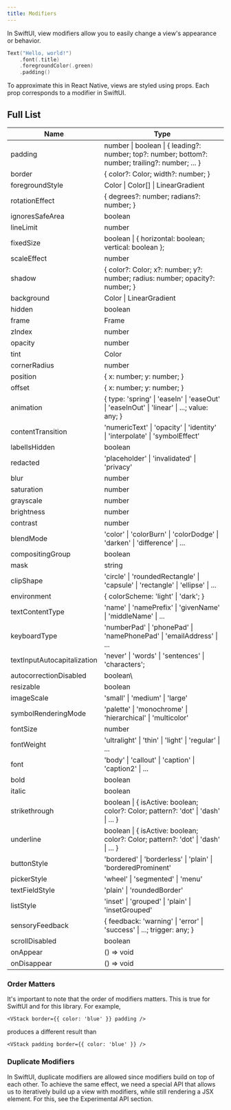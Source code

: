 ```yaml
---
title: Modifiers
---
```


In SwiftUI, view modifiers allow you to easily change a view's appearance or behavior.

```swift
Text("Hello, world!")
    .font(.title)
    .foregroundColor(.green)
    .padding()
```

To approximate this in React Native, views are styled using props. Each prop corresponds to a modifier in SwiftUI.

## Full List

| Name                        | Type                                                                                             |
| --------------------------- | ------------------------------------------------------------------------------------------------ |
| padding                     | number \| boolean \| { leading?: number; top?: number; bottom?: number; trailing?: number; ... } |
| border                      | { color?: Color; width?: number; }                                                               |
| foregroundStyle             | Color \| Color[] \| LinearGradient                                                               |
| rotationEffect              | { degrees?: number; radians?: number; }                                                          |
| ignoresSafeArea             | boolean                                                                                          |
| lineLimit                   | number                                                                                           |
| fixedSize                   | boolean \| { horizontal: boolean; vertical: boolean };                                           |
| scaleEffect                 | number                                                                                           |
| shadow                      | { color?: Color; x?: number; y?: number; radius: number; opacity?: number; }                     |
| background                  | Color \| LinearGradient                                                                          |
| hidden                      | boolean                                                                                          |
| frame                       | Frame                                                                                            |
| zIndex                      | number                                                                                           |
| opacity                     | number                                                                                           |
| tint                        | Color                                                                                            |
| cornerRadius                | number                                                                                           |
| position                    | { x: number; y: number; }                                                                        |
| offset                      | { x: number; y: number; }                                                                        |
| animation                   | { type: 'spring' \| 'easeIn' \| 'easeOut' \| 'easeInOut' \| 'linear' \| ...; value: any; }       |
| contentTransition           | 'numericText' \| 'opacity' \| 'identity' \| 'interpolate' \| 'symbolEffect'                      |
| labelIsHidden               | boolean                                                                                          |
| redacted                    | 'placeholder' \| 'invalidated' \| 'privacy'                                                      |
| blur                        | number                                                                                           |
| saturation                  | number                                                                                           |
| grayscale                   | number                                                                                           |
| brightness                  | number                                                                                           |
| contrast                    | number                                                                                           |
| blendMode                   | 'color' \| 'colorBurn' \| 'colorDodge' \| 'darken' \| 'difference' \| ...                        |
| compositingGroup            | boolean                                                                                          |
| mask                        | string                                                                                           |
| clipShape                   | 'circle' \| 'roundedRectangle' \| 'capsule' \| 'rectangle' \| 'ellipse' \| ...                   |
| environment                 | { colorScheme: 'light' \| 'dark'; }                                                              |
| textContentType             | 'name' \| 'namePrefix' \| 'givenName' \| 'middleName' \| ...                                     |
| keyboardType                | 'numberPad' \| 'phonePad' \| 'namePhonePad' \| 'emailAddress' \| ...                             |
| textInputAutocapitalization | 'never' \| 'words' \| 'sentences' \| 'characters';                                               |
| autocorrectionDisabled      | boolean\                                                                                         |
| resizable                   | boolean                                                                                          |
| imageScale                  | 'small' \| 'medium' \| 'large'                                                                   |
| symbolRenderingMode         | 'palette' \| 'monochrome' \| 'hierarchical' \| 'multicolor'                                      |
| fontSize                    | number                                                                                           |
| fontWeight                  | 'ultralight' \| 'thin' \| 'light' \| 'regular' \| ...                                            |
| font                        | 'body' \| 'callout' \| 'caption' \| 'caption2' \| ...                                            |
| bold                        | boolean                                                                                          |
| italic                      | boolean                                                                                          |
| strikethrough               | boolean \| { isActive: boolean; color?: Color; pattern?: 'dot' \| 'dash' \| ... }                |
| underline                   | boolean \| { isActive: boolean; color?: Color; pattern?: 'dot' \| 'dash' \| ... }                |
| buttonStyle                 | 'bordered' \| 'borderless' \| 'plain' \| 'borderedProminent'                                     |
| pickerStyle                 | 'wheel' \| 'segmented' \| 'menu'                                                                 |
| textFieldStyle              | 'plain' \| 'roundedBorder'                                                                       |
| listStyle                   | 'inset' \| 'grouped' \| 'plain' \| 'insetGrouped'                                                |
| sensoryFeedback             | { feedback: 'warning' \| 'error' \| 'success' \| ...; trigger: any; }                            |
| scrollDisabled              | boolean                                                                                          |
| onAppear                    | () => void                                                                                       |
| onDisappear                 | () => void                                                                                       |

### Order Matters

It's important to note that the order of modifiers matters. This is true for SwiftUI and for this library. For example,

```tsx
<VStack border={{ color: 'blue' }} padding />
```

produces a different result than

```tsx
<VStack padding border={{ color: 'blue' }} />
```

### Duplicate Modifiers

In SwiftUI, duplicate modifiers are allowed since modifiers build on top of each other. To achieve the same effect, we need a special API that allows us to iteratively build up a view with modifiers, while still rendering a JSX element. For this, see the Experimental API section.
